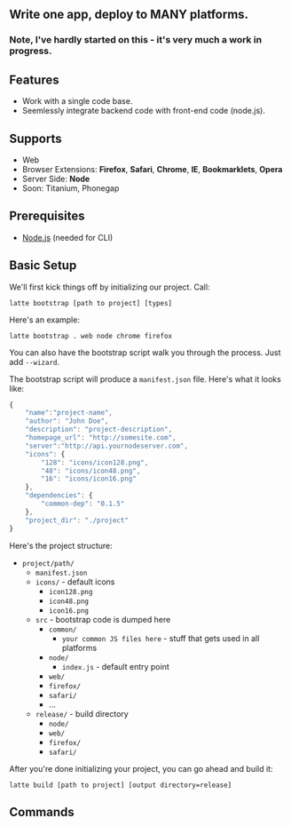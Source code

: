 ## Write one app, deploy to MANY platforms.

### Note, I've hardly started on this - it's very much a work in progress.

## Features

- Work with a single code base.
- Seemlessly integrate backend code with front-end code (node.js).

## Supports

- Web 
- Browser Extensions: **Firefox**, **Safari**, **Chrome**, **IE**, **Bookmarklets**, **Opera**
- Server Side: **Node**
- Soon: Titanium, Phonegap


## Prerequisites

- [Node.js](http://nodejs.org/) (needed for CLI)

## Basic Setup
	
We'll first kick things off by initializing our project. Call:

	latte bootstrap [path to project] [types]

Here's an example:

	latte bootstrap . web node chrome firefox

You can also have the bootstrap script walk you through the process. Just add `--wizard`.

The bootstrap script will produce a `manifest.json` file. Here's what it looks like:

```javascript
{
	"name":"project-name",
	"author": "John Doe",
	"description": "project-description",
	"homepage_url": "http://somesite.com",
	"server":"http://api.yournodeserver.com",
	"icons": {
		"128": "icons/icon128.png",
		"48": "icons/icon48.png",
		"16": "icons/icon16.png"
	},
	"dependencies": {
		"common-dep": "0.1.5"
	},
	"project_dir": "./project"
}
```

Here's the project structure:

- `project/path/`
	- `manifest.json`
	- `icons/` - default icons
		- `icon128.png` 
		- `icon48.png`
		- `icon16.png`
	- `src` - bootstrap code is dumped here
		- `common/`
			- `your common JS files here` - stuff that gets used in all platforms
		- `node/`
			- `index.js` - default entry point
		- `web/`
		- `firefox/`
		- `safari/`
		- ...
	- `release/` - build directory
		- `node/`
		- `web/`
		- `firefox/`
		- `safari/`
		
After you're done initializing your project, you can go ahead and build it:

	latte build [path to project] [output directory=release]

## Commands







